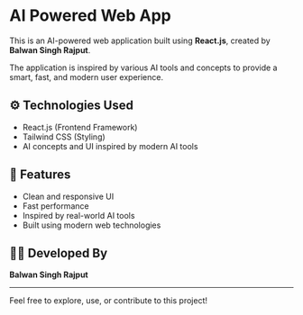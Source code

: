 # AI Powered Web App

This is an AI-powered web application built using **React.js**, created by **Balwan Singh Rajput**.

The application is inspired by various AI tools and concepts to provide a smart, fast, and modern user experience.

## ⚙️ Technologies Used

- React.js (Frontend Framework)
- Tailwind CSS (Styling)
- AI concepts and UI inspired by modern AI tools

## 🌟 Features

- Clean and responsive UI
- Fast performance
- Inspired by real-world AI tools
- Built using modern web technologies

## 👨‍💻 Developed By

**Balwan Singh Rajput**

---

Feel free to explore, use, or contribute to this project!

